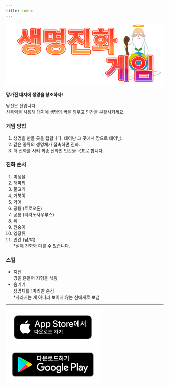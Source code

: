 ```yaml
---
title: index
---
```


![top banner](img_app_logo.kr.png)

<b>망가진 대지에 생명을 창조하자!</b><br>

당신은 신입니다.<br>
신통력을 사용해 대지에 생명의 싹을 틔우고 인간을 부활시키세요.

### 게임 방법

1. 생명을 만들 곳을 탭합니다.
  태어난 그 곳에서 땅으로 태어남.
2. 같은 종류의 생명체가 접촉하면 진화.
3. 더 진화를 시켜 최종 진화인 인간을 목표로 합니다.

### 진화 순서

1. 미생물
2. 해파리
3. 물고기
4. 거북이
5. 악어
6. 공룡 (트로오돈)
7. 공룡 (티라노사우루스)
8. 쥐
9. 원숭이
10. 영장류
11. 인간 (남/여)<br>*실제 진화와 다를 수 있습니다.

### 스킬
- 지진<br>땅을 흔들어 지형을 섞음
- 숨기기<br>생명체를 1마리만 숨김<br>*사라지는 게 아니라 보이지 않는 신에게로 보냄

-------

[![App store link](img_appstore_banner.ko.png#imgleft)](https://itunes.apple.com/kr/app/id6474465983?mt=8)[![Google Play link](img_google-play-badge.ko.png#imgleft)](https://play.google.com/store/apps/details?id=jp.hyoromo.lifeevolve)
<div class="clear clear_box"></div>